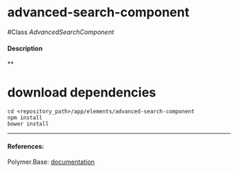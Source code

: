 advanced-search-component
=========


#Class
*AdvancedSearchComponent*

#### Description
**

# download dependencies
```
cd <repository_path>/app/elements/advanced-search-component
npm install
bower install
```

____________
#### References:
Polymer.Base: [documentation](http://polymer.github.io/polymer/)



